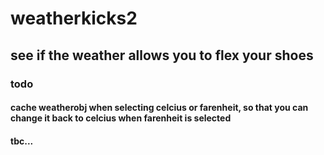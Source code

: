 # weatherkicks2
## see if the weather allows you to flex your shoes
### todo
#### cache weatherobj when selecting celcius or farenheit, so that you can change it back to celcius when farenheit is selected
#### tbc...
